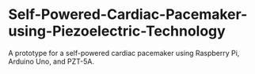 # Self-Powered-Cardiac-Pacemaker-using-Piezoelectric-Technology
A prototype for a self-powered cardiac pacemaker using Raspberry Pi, Arduino Uno, and PZT-5A.

